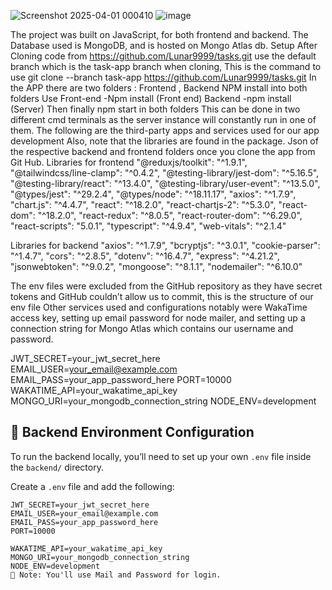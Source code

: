 ![Screenshot 2025-04-01 000410](https://github.com/user-attachments/assets/cb1e65a5-9818-4138-bb23-776168fbbe11)
![image](https://github.com/user-attachments/assets/88573add-2913-43ef-a7b1-1fa2f93e6ce8)

The project was built on JavaScript, for both frontend and backend.
The Database used is MongoDB, and is hosted on Mongo Atlas db.
Setup 
After Cloning code from https://github.com/Lunar9999/tasks.git use the default branch which is the task-app branch when cloning, 
This is the command to use 
git clone --branch task-app https://github.com/Lunar9999/tasks.git
In the APP there are two folders : Frontend , Backend
NPM install into both folders
Use Front-end -Npm install (Front end)
Backend -npm install (Server)
Then finally npm start in both folders
 This can be done in two different cmd terminals as the server instance will constantly run in one of them.
The following are the third-party apps and services used for our app development
Also, note that the libraries are found in the package. Json of the respective backend and frontend folders once you clone the app from Git Hub.
Libraries for frontend
    "@reduxjs/toolkit": "^1.9.1",
    "@tailwindcss/line-clamp": "^0.4.2",
    "@testing-library/jest-dom": "^5.16.5",
    "@testing-library/react": "^13.4.0",
    "@testing-library/user-event": "^13.5.0",
    "@types/jest": "^29.2.4",
    "@types/node": "^18.11.17",
    "axios": "^1.7.9",
    "chart.js": "^4.4.7",
    "react": "^18.2.0",
    "react-chartjs-2": "^5.3.0",
    "react-dom": "^18.2.0",
    "react-redux": "^8.0.5",
    "react-router-dom": "^6.29.0",
    "react-scripts": "5.0.1",
    "typescript": "^4.9.4",
    "web-vitals": "^2.1.4"

Libraries for backend
    "axios": "^1.7.9",
    "bcryptjs": "^3.0.1",
    "cookie-parser": "^1.4.7",
    "cors": "^2.8.5",
    "dotenv": "^16.4.7",
    "express": "^4.21.2",
    "jsonwebtoken": "^9.0.2",
    "mongoose": "^8.1.1",
    "nodemailer": "^6.10.0"

The env files were excluded from the GitHub repository as they have secret tokens and GitHub couldn’t allow us to commit, this is the structure of our env file 
Other services used and configurations notably were 
WakaTime access key, setting up email password for node mailer, and setting up a connection string for Mongo Atlas which contains our username and password.

JWT_SECRET=your_jwt_secret_here
EMAIL_USER=your_email@example.com
EMAIL_PASS=your_app_password_here
PORT=10000
WAKATIME_API=your_wakatime_api_key
MONGO_URI=your_mongodb_connection_string
NODE_ENV=development







## 🔧 Backend Environment Configuration

To run the backend locally, you’ll need to set up your own `.env` file inside the `backend/` directory.

Create a `.env` file and add the following:

```env
JWT_SECRET=your_jwt_secret_here
EMAIL_USER=your_email@example.com
EMAIL_PASS=your_app_password_here
PORT=10000

WAKATIME_API=your_wakatime_api_key
MONGO_URI=your_mongodb_connection_string
NODE_ENV=development
📌 Note: You'll use Mail and Password for login.


